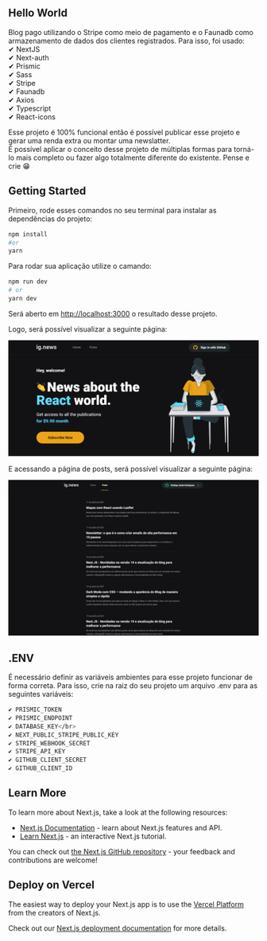 ## Hello World
Blog pago utilizando o Stripe como meio de pagamento e o Faunadb como armazenamento de dados dos clientes registrados. Para isso, foi usado: 
</br>
✔ NextJS</br> 
✔ Next-auth</br>
✔ Prismic</br>
✔ Sass</br>
✔ Stripe</br>
✔ Faunadb</br>
✔ Axios</br>
✔ Typescript</br>
✔ React-icons</br>

Esse projeto é 100% funcional então é possível publicar esse projeto e gerar uma renda extra ou montar uma newslatter. 
</br>
É possível aplicar o conceito desse projeto de múltiplas formas para torná-lo mais completo ou fazer algo totalmente diferente do existente. Pense e crie 😁 

## Getting Started

Primeiro, rode esses comandos no seu terminal para instalar as dependências do projeto:

```bash
npm install
#or
yarn 
```
Para rodar sua aplicação utilize o camando:

```bash
npm run dev
# or
yarn dev
```

Será aberto em [http://localhost:3000](http://localhost:3000) o resultado desse projeto.

Logo, será possível visualizar a seguinte página: 

![Screenshots](./public/screenshot/Ignews.png)

E acessando a página de posts, será possível visualizar a seguinte página:

![Screenshots](./public/screenshot/ignewspost.jpeg)

## .ENV
É necessário definir as variáveis ambientes para esse projeto funcionar de forma correta. Para isso, crie na raiz do seu projeto um arquivo .env para as seguintes variáveis: 
</br>

```bash
✔ PRISMIC_TOKEN 
✔ PRISMIC_ENDPOINT
✔ DATABASE_KEY</br>
✔ NEXT_PUBLIC_STRIPE_PUBLIC_KEY
✔ STRIPE_WEBHOOK_SECRET
✔ STRIPE_API_KEY
✔ GITHUB_CLIENT_SECRET
✔ GITHUB_CLIENT_ID
```
## Learn More

To learn more about Next.js, take a look at the following resources:

- [Next.js Documentation](https://nextjs.org/docs) - learn about Next.js features and API.
- [Learn Next.js](https://nextjs.org/learn) - an interactive Next.js tutorial.

You can check out [the Next.js GitHub repository](https://github.com/vercel/next.js/) - your feedback and contributions are welcome!

## Deploy on Vercel

The easiest way to deploy your Next.js app is to use the [Vercel Platform](https://vercel.com/new?utm_medium=default-template&filter=next.js&utm_source=create-next-app&utm_campaign=create-next-app-readme) from the creators of Next.js.

Check out our [Next.js deployment documentation](https://nextjs.org/docs/deployment) for more details.
